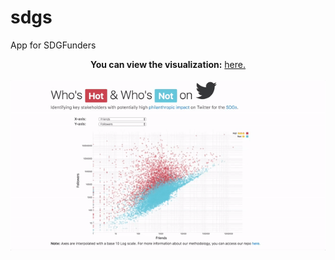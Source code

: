 # sdgs
App for SDGFunders

<p align="center">
  <b>You can view the visualization:</b> <a href="https://kvn219.github.io/sdgs/">here.</a>
  <br><br>
  <img src="https://github.com/kvn219/sdgs/blob/gh-pages/sdgs.gif">
</p>
